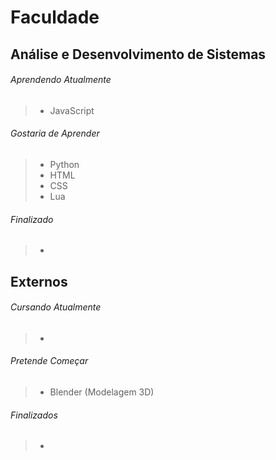 # Faculdade
## Análise e Desenvolvimento de Sistemas
###### Aprendendo Atualmente
> - JavaScript

###### Gostaria de Aprender
> - Python
> - HTML
> - CSS
> - Lua

###### Finalizado
> -

## Externos
###### Cursando Atualmente
> -

###### Pretende Começar
> - Blender (Modelagem 3D)

###### Finalizados
> -
